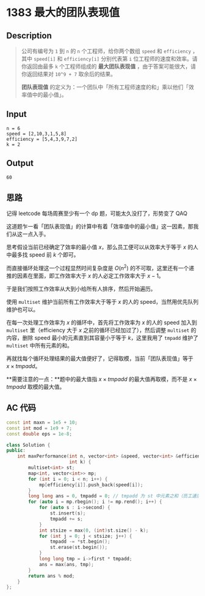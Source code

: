 # 1383 最大的团队表现值

## **Description**

> 公司有编号为 `1` 到 `n` 的 `n` 个工程师，给你两个数组 `speed` 和 `efficiency` ，其中 `speed[i]` 和 `efficiency[i]` 分别代表第 `i` 位工程师的速度和效率。请你返回由最多 `k` 个工程师组成的 **最大团队表现值** ，由于答案可能很大，请你返回结果对 `10^9 + 7` 取余后的结果。
>
> **团队表现值** 的定义为：一个团队中「所有工程师速度的和」乘以他们「效率值中的最小值」。



## **Input**

```
n = 6
speed = [2,10,3,1,5,8]
efficiency = [5,4,3,9,7,2]
k = 2
```



## **Output**

```
60
```



## **思路**

记得 leetcode 每场周赛至少有一个 dp 题，可能太久没打了，形势变了 QAQ

这道题乍一看「团队表现值」的计算中有着「效率值中的最小值」这一因素，那我们从这一点入手。

思考假设当前已经确定了效率的最小值 $x$，那么员工便可以从效率大于等于 $x$ 的人中最多找 speed 前 $k$ 个即可。

而直接循环处理这一个过程显然时间复杂度是 $O(n^2)$ 的不可取，这里还有一个递推的因素在里面，即工作效率大于 $x$ 的人必定工作效率大于 $x-1$。

于是我们按照工作效率从大到小给所有人排序，然后开始遍历。

使用 `multiset` 维护当前所有工作效率大于等于 $x$ 的人的 speed，当然用优先队列维护也可以。

在每一次处理工作效率为 $x$ 的循环中，首先将工作效率为 $x$ 的人的 speed 加入到 `multiset` 里（efficiency 大于 $x$ 之前的循环已经加过了），然后调整 `multiset` 的内容，删除 speed 最小的元素直到其容量小于等于 $k$，这里我用了 `tmpadd` 维护了 `multiset` 中所有元素的和。

再就找每个循环处理结果的最大值便好了，记得取模，当前「团队表现值」等于 $x \times tmpadd$。

**需要注意的一点：**题中的最大值指 $x \times tmpadd$ 的最大值再取模，而不是 $x \times tmpadd$ 取模的最大值。



## **AC 代码**

```cpp
const int maxn = 1e5 + 10;
const int mod = 1e9 + 7;
const double eps = 1e-8;

class Solution {
public:
    int maxPerformance(int n, vector<int> &speed, vector<int> &efficiency,
                       int k) {
        multiset<int> st;
        map<int, vector<int>> mp;
        for (int i = 0; i < n; i++) {
            mp[efficiency[i]].push_back(speed[i]);
        }
        long long ans = 0, tmpadd = 0; // tmpadd 为 st 中元素之和（员工速度和）
        for (auto i = mp.rbegin(); i != mp.rend(); i++) {
            for (auto s : i->second) {
                st.insert(s);
                tmpadd += s;
            }
            int stsize = max(0, (int)st.size() - k);
            for (int j = 0; j < stsize; j++) {
                tmpadd -= *st.begin();
                st.erase(st.begin());
            }
            long long tmp = i->first * tmpadd;
            ans = max(ans, tmp);
        }
        return ans % mod;
    }
};
```



